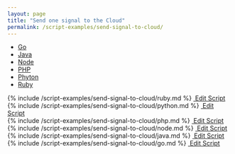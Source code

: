 ```yaml
---
layout: page
title: "Send one signal to the Cloud"
permalink: /script-examples/send-signal-to-cloud/
---
```


<!-- Nav tabs -->
<ul class="nav nav-tabs code-nav-tabs" role="tablist">

  <li class="nav-item">
    <a class="nav-link go-language active" id="send-one-signal-to-cloud-go-tab" data-toggle="tab" href="#send-one-signal-to-cloud-go" role="tab" aria-controls="send-one-signal-to-cloud-go" aria-selected="false">Go</a>
  </li>

  <li class="nav-item">
    <a class="nav-link java-language" id="send-one-signal-to-cloud-java-tab" data-toggle="tab" href="#send-one-signal-to-cloud-java" role="tab" aria-controls="send-one-signal-to-cloud-java" aria-selected="false">Java</a>
  </li>

  <li class="nav-item">
    <a class="nav-link node-language" id="send-one-signal-to-cloud-node-tab" data-toggle="tab" href="#send-one-signal-to-cloud-node" role="tab" aria-controls="send-one-signal-to-cloud-node" aria-selected="false">Node</a>
  </li>

  <li class="nav-item">
    <a class="nav-link php-language" id="send-one-signal-to-cloud-php-tab" data-toggle="tab" href="#send-one-signal-to-cloud-php" role="tab" aria-controls="send-one-signal-to-cloud-php" aria-selected="false">PHP</a>
  </li>

  <li class="nav-item">
    <a class="nav-link python-language" id="send-one-signal-to-cloud-python-tab" data-toggle="tab" href="#send-one-signal-to-cloud-python" role="tab" aria-controls="send-one-signal-to-cloud-python" aria-selected="false">Phyton</a>
  </li>

  <li class="nav-item">
    <a class="nav-link ruby-language" id="send-one-signal-to-cloud-ruby-tab" data-toggle="tab" href="#send-one-signal-to-cloud-ruby" role="tab" aria-controls="send-one-signal-to-cloud-ruby" aria-selected="false">Ruby</a>
  </li>

</ul>



<div class="tab-content">

<!-- Ruby code -->
<div class="code tab-pane " id="send-one-signal-to-cloud-ruby" role="tabpanel" aria-labelledby="send-one-signal-to-cloud-ruby-tab" markdown="1">
{% include /script-examples/send-signal-to-cloud/ruby.md %}
<!-- copy button -->
<a class="btn btn-sm copy-action"  data-toggle="tooltip" data-placement="top" title="copy" onclick="copyToClipBoard('send-one-signal-to-cloud-ruby')"><i class="fa fa-copy"></i></a>
<!-- edit button -->
<a class="btn btn-sm edit-action" href="https://github.com/DasKeyboard/Daskeyboard.io/blob/master/_includes/script-examples/send-signal-to-cloud/ruby.md "><i class="fa fa-pencil"></i>&nbsp;Edit Script</a>
</div>


<!-- Python code -->
<div class="code tab-pane " id="send-one-signal-to-cloud-python" role="tabpanel" aria-labelledby="send-one-signal-to-cloud-python-tab" markdown="1">
{% include /script-examples/send-signal-to-cloud/python.md %}
<!-- copy button -->
<a class="btn btn-sm copy-action"  data-toggle="tooltip" data-placement="top" title="copy" onclick="copyToClipBoard('send-one-signal-to-cloud-python')"><i class="fa fa-copy"></i></a>
<!-- edit button -->
<a class="btn btn-sm edit-action" href="https://github.com/DasKeyboard/Daskeyboard.io/blob/master/_includes/script-examples/send-signal-to-cloud/python.md "><i class="fa fa-pencil"></i>&nbsp;Edit Script</a>
</div>


<!-- PHP code -->
<div class="code tab-pane " id="send-one-signal-to-cloud-php" role="tabpanel" aria-labelledby="send-one-signal-to-cloud-php-tab" markdown="1">
{% include /script-examples/send-signal-to-cloud/php.md %}
<!-- copy button -->
<a class="btn btn-sm copy-action"  data-toggle="tooltip" data-placement="top" title="copy" onclick="copyToClipBoard('send-one-signal-to-cloud-php')"><i class="fa fa-copy"></i></a>
<!-- edit button -->
<a class="btn btn-sm edit-action" href="https://github.com/DasKeyboard/Daskeyboard.io/blob/master/_includes/script-examples/send-signal-to-cloud/php.md "><i class="fa fa-pencil"></i>&nbsp;Edit Script</a>
</div>



<!-- Node code -->
<div class="code tab-pane " id="send-one-signal-to-cloud-node" role="tabpanel" aria-labelledby="send-one-signal-to-cloud-node-tab" markdown="1">
{% include /script-examples/send-signal-to-cloud/node.md %}
<!-- copy button -->
<a class="btn btn-sm copy-action"  data-toggle="tooltip" data-placement="top" title="copy" onclick="copyToClipBoard('send-one-signal-to-cloud-node')"><i class="fa fa-copy"></i></a>
<!-- edit button -->
<a class="btn btn-sm edit-action" href="https://github.com/DasKeyboard/Daskeyboard.io/blob/master/_includes/script-examples/send-signal-to-cloud/node.md "><i class="fa fa-pencil"></i>&nbsp;Edit Script</a>
</div>



<!-- Java code -->
<div class="code tab-pane " id="send-one-signal-to-cloud-java" role="tabpanel" aria-labelledby="send-one-signal-to-cloud-java-tab" markdown="1">
{% include /script-examples/send-signal-to-cloud/java.md %}
<!-- copy button -->
<a class="btn btn-sm copy-action"  data-toggle="tooltip" data-placement="top" title="copy" onclick="copyToClipBoard('send-one-signal-to-cloud-java')"><i class="fa fa-copy"></i></a>
<!-- edit button -->
<a class="btn btn-sm edit-action" href="https://github.com/DasKeyboard/Daskeyboard.io/blob/master/_includes/script-examples/send-signal-to-cloud/java.md "><i class="fa fa-pencil"></i>&nbsp;Edit Script</a>
</div>


<!-- Go code -->
<div class="code tab-pane active" id="send-one-signal-to-cloud-go" role="tabpanel" aria-labelledby="send-one-signal-to-cloud-go-tab" markdown="1">
{% include /script-examples/send-signal-to-cloud/go.md %}
<!-- copy button -->
<a class="btn btn-sm copy-action"  data-toggle="tooltip" data-placement="top" title="copy" onclick="copyToClipBoard('send-one-signal-to-cloud-go')"><i class="fa fa-copy"></i></a>
<!-- edit button -->
<a class="btn btn-sm edit-action" href="https://github.com/DasKeyboard/Daskeyboard.io/blob/master/_includes/script-examples/send-signal-to-cloud/go.md "><i class="fa fa-pencil"></i>&nbsp;Edit Script</a>
</div>


</div>